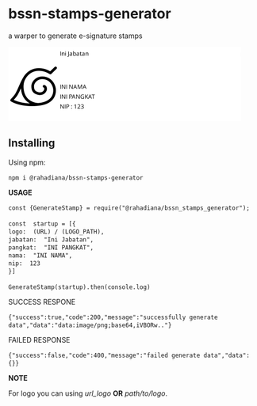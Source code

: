 
# bssn-stamps-generator
a warper to generate e-signature stamps

![enter image description here](https://raw.githubusercontent.com/rahadiana/bssn_stamps_generator/main/src/img/generate.png)
## Installing

Using npm:

    npm i @rahadiana/bssn-stamps-generator


**USAGE**

    const {GenerateStamp} = require("@rahadiana/bssn_stamps_generator");
    
    const  startup = [{
    logo:  (URL) / (LOGO_PATH),
    jabatan:  "Ini Jabatan",
    pangkat:  "INI PANGKAT",
    nama:  "INI NAMA",
    nip:  123
    }]
    
    GenerateStamp(startup).then(console.log)

SUCCESS RESPONE

    {"success":true,"code":200,"message":"successfully generate data","data":"data:image/png;base64,iVBORw.."}

FAILED RESPONSE

    {"success":false,"code":400,"message":"failed generate data","data":{}}

**NOTE**

For logo you can using *url_logo* **OR** *path/to/logo*.